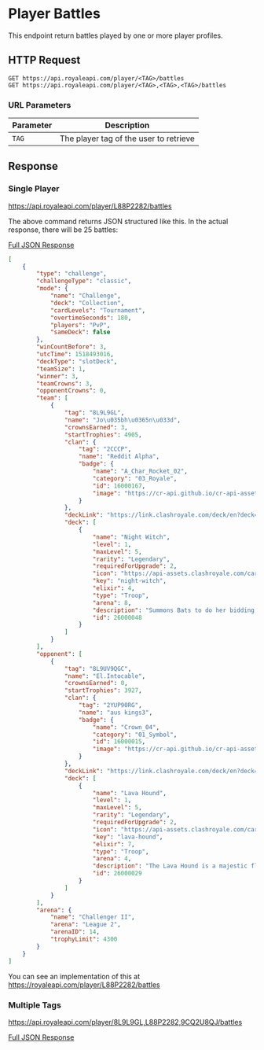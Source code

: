 # Player Battles

This endpoint return battles played by one or more player profiles.

## HTTP Request

`GET https://api.royaleapi.com/player/<TAG>/battles`    
`GET https://api.royaleapi.com/player/<TAG>,<TAG>,<TAG>/battles`

### URL Parameters

Parameter | Description
--- | ---
`TAG` | The player tag of the user to retrieve

## Response

### Single Player
https://api.royaleapi.com/player/L88P2282/battles

The above command returns JSON structured like this. In the actual response, there will be 25 battles:

<a href="/json/player_battles_8L9L9GL.json">Full JSON Response</a>

```json
[
    {
        "type": "challenge",
        "challengeType": "classic",
        "mode": {
            "name": "Challenge",
            "deck": "Collection",
            "cardLevels": "Tournament",
            "overtimeSeconds": 180,
            "players": "PvP",
            "sameDeck": false
        },
        "winCountBefore": 3,
        "utcTime": 1518493016,
        "deckType": "slotDeck",
        "teamSize": 1,
        "winner": 3,
        "teamCrowns": 3,
        "opponentCrowns": 0,
        "team": [
            {
                "tag": "8L9L9GL",
                "name": "Jo\u035bh\u0365n\u033d",
                "crownsEarned": 3,
                "startTrophies": 4905,
                "clan": {
                    "tag": "2CCCP",
                    "name": "Reddit Alpha",
                    "badge": {
                        "name": "A_Char_Rocket_02",
                        "category": "03_Royale",
                        "id": 16000167,
                        "image": "https://cr-api.github.io/cr-api-assets/badges/A_Char_Rocket_02.png"
                    }
                },
                "deckLink": "https://link.clashroyale.com/deck/en?deck=26000048;26000027;26000041;28000009;26000036;26000046;26000039;28000008",
                "deck": [
                    {
                        "name": "Night Witch",
                        "level": 1,
                        "maxLevel": 5,
                        "rarity": "Legendary",
                        "requiredForUpgrade": 2,
                        "icon": "https://api-assets.clashroyale.com/cards/300/NpCrXDEDBBJgNv9QrBAcJmmMFbS7pe3KCY8xJ5VB18A.png",
                        "key": "night-witch",
                        "elixir": 4,
                        "type": "Troop",
                        "arena": 8,
                        "description": "Summons Bats to do her bidding, even after death! If you get too close, she isn't afraid of pitching in with her mean-looking battle staff.",
                        "id": 26000048
                    }
                ]
            }
        ],
        "opponent": [
            {
                "tag": "8L9UV9QGC",
                "name": "El.Intocable",
                "crownsEarned": 0,
                "startTrophies": 3927,
                "clan": {
                    "tag": "2YUP90RG",
                    "name": "aus kings3",
                    "badge": {
                        "name": "Crown_04",
                        "category": "01_Symbol",
                        "id": 16000015,
                        "image": "https://cr-api.github.io/cr-api-assets/badges/Crown_04.png"
                    }
                },
                "deckLink": "https://link.clashroyale.com/deck/en?deck=26000029;26000001;26000013;26000025;26000048;28000013;28000001;28000012",
                "deck": [
                    {
                        "name": "Lava Hound",
                        "level": 1,
                        "maxLevel": 5,
                        "rarity": "Legendary",
                        "requiredForUpgrade": 2,
                        "icon": "https://api-assets.clashroyale.com/cards/300/unicRQ975sBY2oLtfgZbAI56ZvaWz7azj-vXTLxc0r8.png",
                        "key": "lava-hound",
                        "elixir": 7,
                        "type": "Troop",
                        "arena": 4,
                        "description": "The Lava Hound is a majestic flying beast that attacks buildings. The Lava Pups are less majestic angry babies that attack anything.",
                        "id": 26000029
                    }
                ]
            }
        ],
        "arena": {
            "name": "Challenger II",
            "arena": "League 2",
            "arenaID": 14,
            "trophyLimit": 4300
        }
    }
]
```
You can see an implementation of this at https://royaleapi.com/player/L88P2282/battles

### Multiple Tags
https://api.royaleapi.com/player/8L9L9GL,L88P2282,9CQ2U8QJ/battles

<a href="/json/player_battles_8L9L9GL,L88P2282,9CQ2U8QJ.json">Full JSON Response</a>

